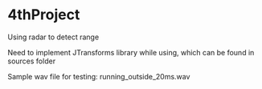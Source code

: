# 4thProject

Using radar to detect range

Need to implement JTransforms library while using, which can be found in sources folder

Sample wav file for testing:
running_outside_20ms.wav
